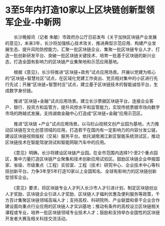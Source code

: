 # 3至5年内打造10家以上区块链创新型领军企业-中新网

　　长沙晚报讯（记者 朱敏）市政府办公厅日前发布《关于加快区块链产业发展的意见》，未来3年，长沙将加强核心技术攻关、推进典型示范应用、构建产业发展生态、提升风险防控能力，汇聚一批区块链企业、集聚一批区块链专业人才、打造一批创新研发平台、突破一批区块链关键技术、培育一批基于区块链的新兴业态，打造全国有影响力的区块链产业集聚地和示范应用基地。

　　根据《意见》，长沙将推进“区块链+政务”试点应用场景。开展以党建为核心的“区块链+智慧社区”试点，在区域化党建工作突出、党员相对集中的小区进行先行先试；开展“区块链+智慧村庄”试点，建立基于区块链技术的智能诚信平台，生成数字身份链。

　　推进“区块链+金融”试点应用场景。建立长沙票据区块链平台，连接企业客户、银行、投资方和监管方，提升风控水平和监管能力，实现传统票据市场向数字市场的跨越式发展。支持湖南金融中心打造成“区块链+金融”应用示范区。

　　推进“区块链 +产业”试点应用场景。以马栏山视频文创产业园为基地，大力推动区块链在文化创意领域的应用，打造若干在国内有一定影响力的内容分发公链，建设区块链视频版权（交易）服务平台。依托湖南湘江新区智能系统测试区，推动区块链技术在智能驾驶测试和智能网联汽车中的应用。

　　《意见》明确，长沙将建设区块链产业园。在全市范围内选择1个至2个重点园区，集中力量打造区块链产业聚集和技术创新应用试验区。鼓励区块链企业申报国家、省级、市级重点（工程）实验室、工程（技术）研究中心、企业技术中心等科技创新平台。力争3年至5年打造10家以上全国知名、全球有影响力的区块链创新型领军企业。

　　《意见》要求，将区块链专业人才列入长沙市人才引进计划，制定区块链创业人才奖励、区块链企业引进人才奖励、区块链人才福利优惠及便利服务等政策，千方百计集聚区块链领域高端人才；支持高校、科研院所、产业联盟和骨干企业合作建设面向重点行业应用的区块链人才实训基地；推动有条件的高校设立区块链相关课程或专业，培养一批区块链领域专业技术人才；鼓励和支持举办全国性的区块链开发者大赛及相关科技交流活动。
